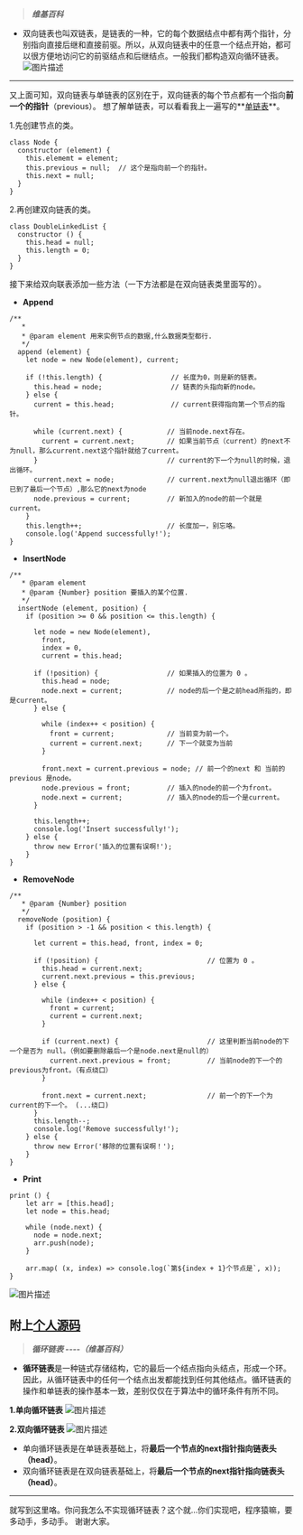 > ***维基百科***
- 双向链表也叫双链表，是链表的一种，它的每个数据结点中都有两个指针，分别指向直接后继和直接前驱。所以，从双向链表中的任意一个结点开始，都可以很方便地访问它的前驱结点和后继结点。一般我们都构造双向循环链表。
![图片描述][1]


----------
又上面可知，双向链表与单链表的区别在于，双向链表的每个节点都有一个指向**前一个的指针**（previous）。
想了解单链表，可以看看我上一遍写的**[单链表][2]**。


1.先创建节点的类。

```
class Node {
  constructor (element) {
    this.elememt = element;
    this.previous = null;  // 这个是指向前一个的指针。
    this.next = null;
  }
}
```
2.再创建双向链表的类。

```
class DoubleLinkedList {
  constructor () {
    this.head = null;
    this.length = 0;
  }
}
```
接下来给双向联表添加一些方法（一下方法都是在双向链表类里面写的）。
- **Append**

```
/**
   * 
   * @param element 用来实例节点的数据,什么数据类型都行. 
   */
  append (element) {
    let node = new Node(element), current;

    if (!this.length) {                 // 长度为0，则是新的链表。
      this.head = node;                 // 链表的头指向新的node。
    } else {
      current = this.head;              // current获得指向第一个节点的指针。

      while (current.next) {           // 当前node.next存在。
        current = current.next;        // 如果当前节点（current）的next不为null，那么current.next这个指针就给了current。
      }                                // current的下一个为null的时候，退出循环。
      current.next = node;             // current.next为null退出循环（即已到了最后一个节点）,那么它的next为node
      node.previous = current;         // 新加入的node的前一个就是current。
    }
    this.length++;                     // 长度加一，别忘咯。
    console.log('Append successfully!');
}
```
- **InsertNode**

```
/**
   * @param element
   * @param {Number} position 要插入的某个位置. 
   */
  insertNode (element, position) {
    if (position >= 0 && position <= this.length) {
    
      let node = new Node(element),
        front,
        index = 0,
        current = this.head;

      if (!position) {                 // 如果插入的位置为 0 。
        this.head = node;
        node.next = current;           // node的后一个是之前head所指的，即是current。
      } else {
      
        while (index++ < position) {
          front = current;             // 当前变为前一个。
          current = current.next;      // 下一个就变为当前
        }
        
        front.next = current.previous = node; // 前一个的next 和 当前的previous 是node。
        node.previous = front;         // 插入的node的前一个为front。
        node.next = current;           // 插入的node的后一个是current。
      }
      
      this.length++;
      console.log('Insert successfully!');
    } else {
      throw new Error('插入的位置有误啊!');
    }
}
```
- **RemoveNode**

```
/**
   * @param {Number} position 
   */
  removeNode (position) {
    if (position > -1 && position < this.length) {
    
      let current = this.head, front, index = 0;

      if (!position) {                           // 位置为 0 。
        this.head = current.next;
        current.next.previous = this.previous;
      } else {
      
        while (index++ < position) {
          front = current;
          current = current.next;
        }
        
        if (current.next) {                      // 这里判断当前node的下一个是否为 null。（例如要删除最后一个是node.next是null的）
          current.next.previous = front;         // 当前node的下一个的previous为front。（有点绕口）
        }
        
        front.next = current.next;               // 前一个的下一个为current的下一个。 (...绕口)
      }
      this.length--;
      console.log('Remove successfully!');
    } else {
      throw new Error('移除的位置有误啊！');
    }
}
```
- **Print**

```
print () {
    let arr = [this.head];
    let node = this.head;
    
    while (node.next) {
      node = node.next;
      arr.push(node);
    }
    
    arr.map( (x, index) => console.log(`第${index + 1}个节点是`, x));
}
```
![图片描述][3]

附上[个人源码][4]
----------

> ***循环链表 ----（维基百科）***
- **循环链表**是一种链式存储结构，它的最后一个结点指向头结点，形成一个环。因此，从循环链表中的任何一个结点出发都能找到任何其他结点。循环链表的操作和单链表的操作基本一致，差别仅仅在于算法中的循环条件有所不同。

**1.单向循环链表**
![图片描述][5]


**2.双向循环链表**
![图片描述][6]


- 单向循环链表是在单链表基础上，将**最后一个节点的next指针指向链表头（head）**。
- 双向循环链表是在双向链表基础上，将**最后一个节点的next指针指向链表头（head）**。


----------
就写到这里咯。你问我怎么不实现循环链表？这个就...你们实现吧，程序猿嘛，要多动手，多动手。
谢谢大家。


  [1]: https://sfault-image.b0.upaiyun.com/273/761/2737617547-5a2543f712e86
  [2]: https://segmentfault.com/a/1190000012265521
  [3]: https://sfault-image.b0.upaiyun.com/182/889/1828890815-5a254b0598334
  [4]: https://github.com/bepromising/-dataStructure/blob/master/linkedList/doubleLinkedList.js
  [5]: https://sfault-image.b0.upaiyun.com/409/664/4096649838-5a254d267aba3
  [6]: https://sfault-image.b0.upaiyun.com/723/482/723482499-5a254d765966c